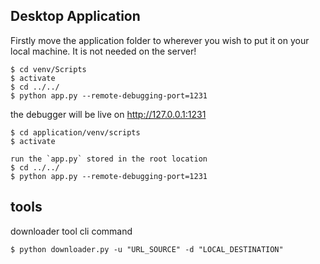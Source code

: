 ## Desktop Application

Firstly move the application folder to wherever you wish to put it on your local machine. 
It is not needed on the server!
```
$ cd venv/Scripts
$ activate
$ cd ../../
$ python app.py --remote-debugging-port=1231
```
the debugger will be live on http://127.0.0.1:1231
```
$ cd application/venv/scripts
$ activate

run the `app.py` stored in the root location
$ cd ../../
$ python app.py --remote-debugging-port=1231
```
## tools

downloader tool cli command
```
$ python downloader.py -u "URL_SOURCE" -d "LOCAL_DESTINATION"
```
